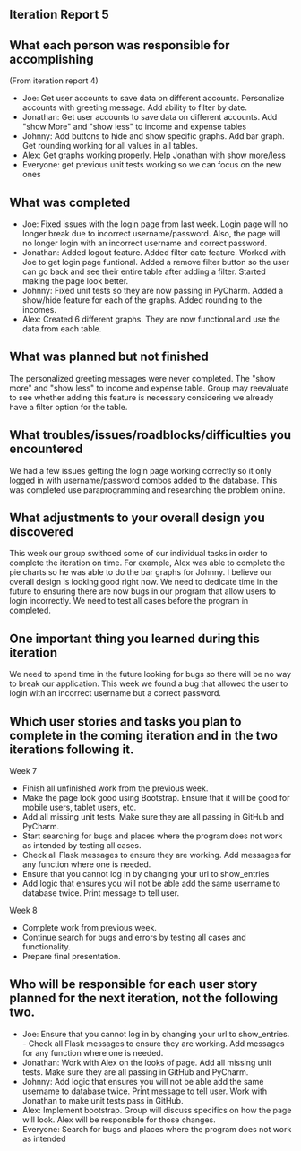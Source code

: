 Iteration Report 5
-----------------------

What each person was responsible for accomplishing
-----------------------
(From iteration report 4)
 - Joe: Get user accounts to save data on different accounts.  Personalize accounts with greeting message. Add ability to filter by date.
 - Jonathan: Get user accounts to save data on different accounts.  Add "show More" and "show less" to income and expense tables
 - Johnny: Add buttons to hide and show specific graphs.  Add bar graph. Get rounding working for all values in all tables. 
 - Alex: Get graphs working properly.  Help Jonathan with show more/less
 - Everyone: get previous unit tests working so we can focus on the new ones


What was completed
-----------------------
 - Joe: Fixed issues with the login page from last week. Login page will no longer break due to incorrect username/password. Also, the
page will no longer login with an incorrect username and correct password.
 - Jonathan: Added logout feature. Added filter date feature. Worked with Joe to get login page funtional. Added a remove filter button 
so the user can go back and see their entire table after adding a filter. Started making the page look better.
 - Johnny: Fixed unit tests so they are now passing in PyCharm. Added a show/hide feature for each of the graphs. Added rounding to the incomes.
 - Alex: Created 6 different graphs. They are now functional and use the data from each table.


What was planned but not finished
-----------------------
The personalized greeting messages were never completed. The "show more" and "show less" to income and expense table. Group may
reevaluate to see whether adding this feature is necessary considering we already have a filter option for the table. 


What troubles/issues/roadblocks/difficulties you encountered
-----------------------
We had a few issues getting the login page working correctly so it only logged in with username/password combos added to the database. This was completed use paraprogramming and researching
the problem online. 


What adjustments to your overall design you discovered
-----------------------
This week our group swithced some of our individual tasks in order to complete the iteration on time. For example, Alex was able to complete the pie charts so he was able
to do the bar graphs for Johnny.
I believe our overall design is looking good right now. We need to dedicate time in the future to ensuring there are now bugs in our program that allow users to login incorrectly. We need
to test all cases before the program in completed. 


One important thing you learned during this iteration
-----------------------
We need to spend time in the future looking for bugs so there will be no way to break our application. This week we found a bug that allowed the user to login with an incorrect username
but a correct password.


Which user stories and tasks you plan to complete in the coming iteration and in the two iterations following it.
----------------------- 
Week 7
 - Finish all unfinished work from the previous week.
 - Make the page look good using Bootstrap. Ensure that it will be good for mobile users, tablet users, etc.
 - Add all missing unit tests. Make sure they are all passing in GitHub and PyCharm.
 - Start searching for bugs and places where the program does not work as intended by testing all cases.
 - Check all Flask messages to ensure they are working. Add messages for any function where one is needed.
 - Ensure that you cannot log in by changing your url to show_entries
 - Add logic that ensures you will not be able add the same username to database twice. Print message to tell user.

Week 8 
 - Complete work from previous week.
 - Continue search for bugs and errors by testing all cases and functionality. 
 - Prepare final presentation. 


Who will be responsible for each user story planned for the next iteration, not the following two.
-----------------------

 - Joe: Ensure that you cannot log in by changing your url to show_entries.  - Check all Flask messages to ensure they are working. Add messages
 for any function where one is needed.
 - Jonathan: Work with Alex on the looks of page.  Add all missing unit tests. Make sure they are all passing in GitHub and PyCharm.
 - Johnny: Add logic that ensures you will not be able add the same username to database twice. Print message to tell user. Work with Jonathan
to make unit tests pass in GitHub.
 - Alex: Implement bootstrap. Group will discuss specifics on how the page will look. Alex will be responsible for those changes.
 - Everyone: Search for bugs and places where the program does not work as intended